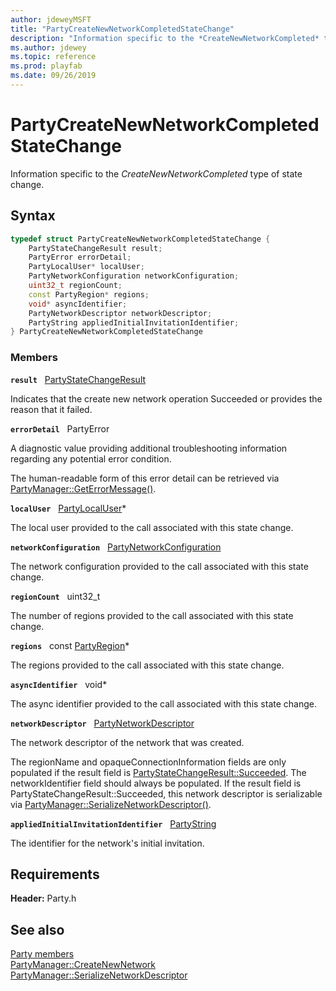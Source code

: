 ```yaml
---
author: jdeweyMSFT
title: "PartyCreateNewNetworkCompletedStateChange"
description: "Information specific to the *CreateNewNetworkCompleted* type of state change."
ms.author: jdewey
ms.topic: reference
ms.prod: playfab
ms.date: 09/26/2019
---
```


# PartyCreateNewNetworkCompletedStateChange  

Information specific to the *CreateNewNetworkCompleted* type of state change.  

## Syntax  
  
```cpp
typedef struct PartyCreateNewNetworkCompletedStateChange {  
    PartyStateChangeResult result;  
    PartyError errorDetail;  
    PartyLocalUser* localUser;  
    PartyNetworkConfiguration networkConfiguration;  
    uint32_t regionCount;  
    const PartyRegion* regions;  
    void* asyncIdentifier;  
    PartyNetworkDescriptor networkDescriptor;  
    PartyString appliedInitialInvitationIdentifier;  
} PartyCreateNewNetworkCompletedStateChange  
```
  
### Members  
  
**`result`** &nbsp; [PartyStateChangeResult](../enums/partystatechangeresult.md)  
  
Indicates that the create new network operation Succeeded or provides the reason that it failed.
  
**`errorDetail`** &nbsp; PartyError  
  
A diagnostic value providing additional troubleshooting information regarding any potential error condition.
  
The human-readable form of this error detail can be retrieved via [PartyManager::GetErrorMessage()](../classes/PartyManager/methods/partymanager_geterrormessage.md).
  
**`localUser`** &nbsp; [PartyLocalUser](../classes/PartyLocalUser/partylocaluser.md)*  
  
The local user provided to the call associated with this state change.
  
**`networkConfiguration`** &nbsp; [PartyNetworkConfiguration](partynetworkconfiguration.md)  
  
The network configuration provided to the call associated with this state change.
  
**`regionCount`** &nbsp; uint32_t  
  
The number of regions provided to the call associated with this state change.
  
**`regions`** &nbsp; const [PartyRegion](partyregion.md)*  
  
The regions provided to the call associated with this state change.
  
**`asyncIdentifier`** &nbsp; void*  
  
The async identifier provided to the call associated with this state change.
  
**`networkDescriptor`** &nbsp; [PartyNetworkDescriptor](partynetworkdescriptor.md)  
  
The network descriptor of the network that was created.
  
The regionName and opaqueConnectionInformation fields are only populated if the result field is [PartyStateChangeResult::Succeeded](../enums/partystatechangeresult.md). The networkIdentifier field should always be populated. If the result field is PartyStateChangeResult::Succeeded, this network descriptor is serializable via [PartyManager::SerializeNetworkDescriptor()](../classes/PartyManager/methods/partymanager_serializenetworkdescriptor.md).
  
**`appliedInitialInvitationIdentifier`** &nbsp; [PartyString](../typedefs.md)  
  
The identifier for the network's initial invitation.
  
  
## Requirements  
  
**Header:** Party.h
  
## See also  
[Party members](../party_members.md)  
[PartyManager::CreateNewNetwork](../classes/PartyManager/methods/partymanager_createnewnetwork.md)  
[PartyManager::SerializeNetworkDescriptor](../classes/PartyManager/methods/partymanager_serializenetworkdescriptor.md)
  
  
